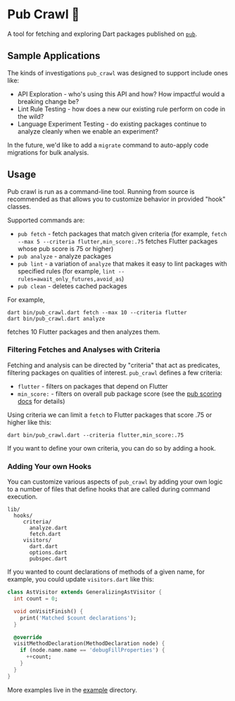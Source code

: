 # Pub Crawl 🍻

A tool for fetching and exploring Dart packages published on [`pub`](https://pub.dartlang.org/).

## Sample Applications

The kinds of investigations `pub_crawl` was designed to support include ones like:

* API Exploration - who's using this API and how?  How impactful would a breaking change be?
* Lint Rule Testing - how does a new our existing rule perform on code in the wild?
* Language Experiment Testing - do existing packages continue to analyze cleanly when we enable an experiment?

In the future, we'd like to add a `migrate` command to auto-apply code migrations for bulk analysis.

## Usage

Pub crawl is run as a command-line tool.  Running from source is recommended as that allows you to
customize behavior in provided "hook" classes.

Supported commands are:

* `pub fetch` - fetch packages that match given criteria (for example, `fetch --max 5 --criteria flutter,min_score:.75`
   fetches Flutter packages whose pub score is 75 or higher)
* `pub analyze` - analyze packages
* `pub lint` - a variation of `analyze` that makes it easy to lint packages with specified rules
   (for example, `lint --rules=await_only_futures,avoid_as`)
* `pub clean` - deletes cached packages

For example,

```
dart bin/pub_crawl.dart fetch --max 10 --criteria flutter
dart bin/pub_crawl.dart analyze
```

fetches 10 Flutter packages and then analyzes them.

### Filtering Fetches and Analyses with Criteria

Fetching and analysis can be directed by "criteria" that act as predicates, filtering
packages on qualities of interest.  `pub_crawl` defines a few criteria:

* `flutter` - filters on packages that depend on Flutter
* `min_score:` - filters on overall pub package score (see the [pub scoring docs] for details)

Using criteria we can limit a `fetch` to Flutter packages that score .75 or higher like this:

    dart bin/pub_crawl.dart --criteria flutter,min_score:.75

If you want to define your own criteria, you can do so by adding a hook.

### Adding Your own Hooks

You can customize various aspects of `pub_crawl` by adding your own logic to a number of
files that define hooks that are called during command execution.

```
lib/   
  hooks/
     criteria/
       analyze.dart
       fetch.dart
     visitors/
       dart.dart
       options.dart
       pubspec.dart
```

If you wanted to count declarations of methods of a given name, for example, you could
update `visitors.dart` like this:

```dart
class AstVisitor extends GeneralizingAstVisitor {
  int count = 0;

  void onVisitFinish() {
    print('Matched $count declarations');
  }

  @override
  visitMethodDeclaration(MethodDeclaration node) {
    if (node.name.name == 'debugFillProperties') {
      ++count;
    }
  }
}
```

More examples live in the [example](example) directory. 


[pub scoring docs]: https://pub.dartlang.org/help#scoring

